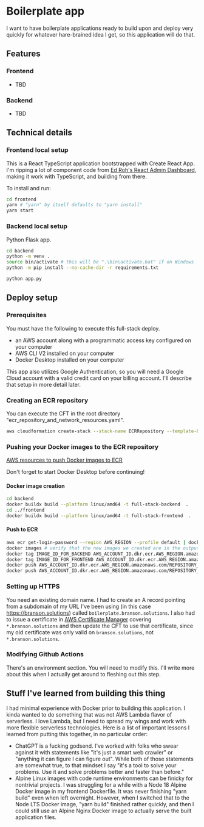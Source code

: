 # Boilerplate app
I want to have boilerplate applications ready to build upon and deploy very quickly for whatever hare-brained idea I get, so this application will do that.

## Features
### Frontend
* TBD

### Backend
* TBD

## Technical details
### Frontend local setup
This is a React TypeScript application bootstrapped with Create React App. I'm ripping a lot of component code from [Ed Roh's React Admin Dashboard](https://github.com/ed-roh/react-admin-dashboard/), making it work with TypeScript, and building from there.

To install and run:
```bash
cd frontend
yarn # "yarn" by itself defaults to "yarn install"
yarn start
```

### Backend local setup
Python Flask app. 

```bash
cd backend
python -m venv .
source bin/activate # this will be ".\bin\activate.bat" if on Windows
python -m pip install --no-cache-dir -r requirements.txt

python app.py
```

## Deploy setup
### Prerequisites
You must have the following to execute this full-stack deploy.

* an AWS account along with a programmatic access key configured on your computer
* AWS CLI V2 installed on your computer
* Docker Desktop installed on your computer

This app also utilizes Google Authentication, so you will need a Google Cloud account with a valid credit card on your billing account. I'll describe that setup in more detail later.

### Creating an ECR repository
You can execute the CFT in the root directory "ecr_repository_and_network_resources.yaml".

```bash
aws cloudformation create-stack --stack-name ECRRepository --template-body file://ecr_repository_and_network_resources.yaml --tags '[{"Key": "Author", "Value": "YOUR_NAME"}, {"Key": "Project", "Value": "Boilerplate Full-Stack App"}]' --parameters ParameterKey=RepositoryName,ParameterValue=REPOSITORY_NAME # replace with an actual repository name 
```

### Pushing your Docker images to the ECR repository
[AWS resources to push Docker images to ECR](https://docs.aws.amazon.com/AmazonECR/latest/userguide/docker-push-ecr-image.html)

Don't forget to start Docker Desktop before continuing!

#### Docker image creation
```bash
cd backend
docker buildx build --platform linux/amd64 -t full-stack-backend  . 
cd ../frontend
docker buildx build --platform linux/amd64 -t full-stack-frontend  . 
```

#### Push to ECR
```bash
aws ecr get-login-password --region AWS_REGION --profile default | docker login --username AWS --password-stdin AWS_ACCOUNT_ID.dkr.ecr.AWS_REGION.amazonaws.com
docker images # verify that the new images we created are in the output, we're gonna refer to them as IMAGE_ID_FOR_BACKEND and IMAGE_ID_FOR_FRONTEND moving forward
docker tag IMAGE_ID_FOR_BACKEND AWS_ACCOUNT_ID.dkr.ecr.AWS_REGION.amazonaws.com/REPOSITORY_NAME:full-stack-backend
docker tag IMAGE_ID_FOR_FRONTEND AWS_ACCOUNT_ID.dkr.ecr.AWS_REGION.amazonaws.com/REPOSITORY_NAME:full-stack-frontend
docker push AWS_ACCOUNT_ID.dkr.ecr.AWS_REGION.amazonaws.com/REPOSITORY_NAME:full-stack-backend
docker push AWS_ACCOUNT_ID.dkr.ecr.AWS_REGION.amazonaws.com/REPOSITORY_NAME:full-stack-frontend
```

### Setting up HTTPS
You need an existing domain name. I had to create an A record pointing from a subdomain of my URL I've been using (in this case https://branson.solutions) called `boilerplate.branson.solutions`. I also had to issue a certificate in [AWS Certificate Manager](https://aws.amazon.com/certificate-manager/) covering `*.branson.solutions` and then update the CFT to use that certificate, since my old certificate was only valid on `branson.solutions`, not `*.branson.solutions`.

### Modifying Github Actions
There's an environment section. You will need to modify this. I'll write more about this when I actually get around to fleshing out this step.

## Stuff I've learned from building this thing
I had minimal experience with Docker prior to building this application. I kinda wanted to do something that was not AWS Lambda flavor of serverless. I love Lambda, but I need to spread my wings and work with more flexible serverless technologies. Here is a list of important lessons I learned from putting this together, in no particular order:

* ChatGPT is a fucking godsend. I've worked with folks who swear against it with statements like "it's just a smart web crawler" or "anything it can figure I can figure out". While both of those statements are somewhat true, to that mindset I say "it's a tool to solve your problems. Use it and solve problems better and faster than before." 
* Alpine Linux images with code runtime environments can be finicky for nontrivial projects. I was struggling for a while with a Node 18 Alpine Docker image in my frontend Dockerfile. It was never finishing "yarn build" even when left overnight. However, when I switched that to the Node LTS Docker image, "yarn build" finished rather quickly, and then I could still use an Alpine Nginx Docker image to actually serve the built application files.
